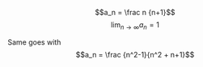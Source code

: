 $$a_n = \frac n {n+1}$$
$$
\lim_{n \to \infty} a_n =1
$$

Same goes with $$a_n = \frac {n^2-1}{n^2 + n+1}$$